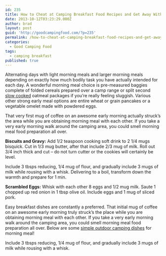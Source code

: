```yaml
---
id: 235
title: How to Cheat at Camping Breakfast Food Recipes and Get Away With It
date: 2013-10-12T03:23:29.000Z
author: brad
layout: post
guid: 'http://goodcampingfood.com/?p=235'
permalink: /how-to-cheat-at-camping-breakfast-food-recipes-and-get-away-with-it/
categories:
  - Good Camping Food
tags:
  - camping breakfast
published: true
---
```

Alternating days with light morning meals and larger morning meals depending on exactly how much bodily task you have actually intended for each day. A wonderful morning meal choice is pre-measured baggies complete of folded cereals prepared over a camp range or split second <a title="Dutch Oven Recipes for Camping" href="http://goodcampingfood.com/dutch-oven-recipes-for-camping/" target="_blank">slow cooked</a> oatmeal packages if you&#8217;re really feeling sluggish. Various other strong early meal options are entire wheat or grain pancakes or a vegetable omelet made with powdered eggs.

That very first mug of coffee on an awesome early morning actually struck&#8217;s the area while you are obtaining morning meal with each other. If you take a very early morning walk around the camping area, you could smell morning meal food preparation all over.

**Biscuits and Gravy:** Add 1/2 teaspoon cooking soft drink to 2 1/4 mugs bisquick. Cut in 1/3 mug butter, after that include 2/3 mug of milk. Roll out 3/4 inch thick and cut &#8211; do not turn cutter or the cookies will certainly be level.

Include 3 tbsps reducing, 1/4 mug of flour, and gradually include 3 mugs of milk while rousing with a whisk. Delivering to a boil, transform down the warmth and prepare for 1 min.

**Scrambled Eggs:** Whisk with each other 8 eggs and 1/2 mug milk. Saute 1 chopped up red onion in 1 tbsp olive oil. Include eggs and 1 mug of sliced pork.

Easy breakfast dishes are constantly a preferred. That initial mug of coffee on an awesome early morning truly struck&#8217;s the place while you are obtaining morning meal with each other. If you take a very early morning walk around the camping area, you could smell morning meal food preparation all over. Below are some <a title="Good Camping Meals for Hikers" href="http://goodcampingfood.com/good-camping-meals-for-hikers/" target="_blank">simple outdoor camping dishes</a> for morning meal!

Include 3 tbsps reducing, 1/4 mug of flour, and gradually include 3 mugs of milk while rousing with a whisk.
